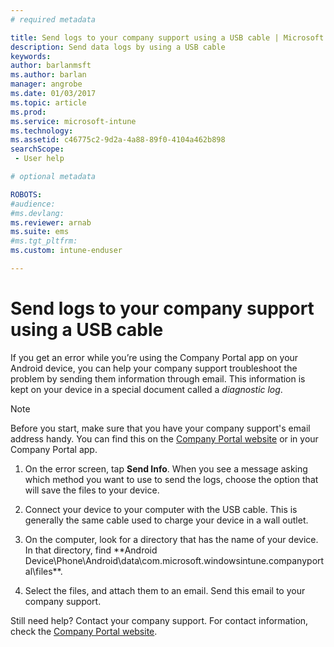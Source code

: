 ```yaml
---
# required metadata

title: Send logs to your company support using a USB cable | Microsoft Docs
description: Send data logs by using a USB cable
keywords:
author: barlanmsftms.author: barlan
manager: angrobe
ms.date: 01/03/2017
ms.topic: article
ms.prod:
ms.service: microsoft-intune
ms.technology:
ms.assetid: c46775c2-9d2a-4a88-89f0-4104a462b898searchScope: - User help

# optional metadata

ROBOTS:  
#audience:
#ms.devlang:
ms.reviewer: arnab
ms.suite: ems
#ms.tgt_pltfrm:
ms.custom: intune-enduser

---
```



# Send logs to your company support using a USB cable

If you get an error while you’re using the Company Portal app on your Android device, you can help your company support troubleshoot the problem by sending them information through email. This information is kept on your device in a special document called a _diagnostic log_.

> [!Note]
> Before you start, make sure that you have your company support's email address handy. You can find this on the [Company Portal website](https://portal.manage.microsoft.com#HelpDeskDialog) or in your Company Portal app.

1.  On the error screen, tap **Send Info**. When you see a message asking which method you want to use to send the logs, choose the option that will save the files to your device.

2.  Connect your device to your computer with the USB cable. This is generally the same cable used to charge your device in a wall outlet.

3.  On the computer, look for a directory that has the name of your device. In that directory, find **Android Device\Phone\Android\data\com.microsoft.windowsintune.companyportal\files\**.

4.  Select the files, and attach them to an email. Send this email to your company support.

Still need help? Contact your company support. For contact information, check the [Company Portal website](https://portal.manage.microsoft.com#HelpDeskDialog).
